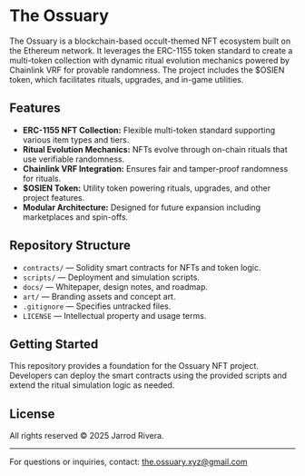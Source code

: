 # The Ossuary

The Ossuary is a blockchain-based occult-themed NFT ecosystem built on the Ethereum network. It leverages the ERC-1155 token standard to create a multi-token collection with dynamic ritual evolution mechanics powered by Chainlink VRF for provable randomness. The project includes the $OSIEN token, which facilitates rituals, upgrades, and in-game utilities.

## Features

- **ERC-1155 NFT Collection:** Flexible multi-token standard supporting various item types and tiers.
- **Ritual Evolution Mechanics:** NFTs evolve through on-chain rituals that use verifiable randomness.
- **Chainlink VRF Integration:** Ensures fair and tamper-proof randomness for rituals.
- **$OSIEN Token:** Utility token powering rituals, upgrades, and other project features.
- **Modular Architecture:** Designed for future expansion including marketplaces and spin-offs.

## Repository Structure

- `contracts/` — Solidity smart contracts for NFTs and token logic.
- `scripts/` — Deployment and simulation scripts.
- `docs/` — Whitepaper, design notes, and roadmap.
- `art/` — Branding assets and concept art.
- `.gitignore` — Specifies untracked files.
- `LICENSE` — Intellectual property and usage terms.

## Getting Started

This repository provides a foundation for the Ossuary NFT project. Developers can deploy the smart contracts using the provided scripts and extend the ritual simulation logic as needed.

## License

All rights reserved © 2025 Jarrod Rivera.

---

For questions or inquiries, contact: the.ossuary.xyz@gmail.com